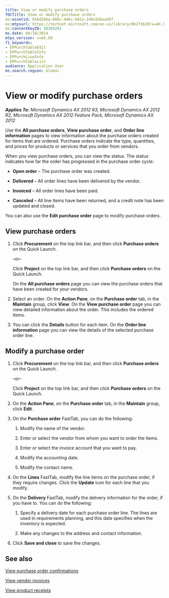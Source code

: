 ```yaml
---
title: View or modify purchase orders
TOCTitle: View or modify purchase orders
ms:assetid: b56d26ba-986c-44bc-b81a-249c65bead5f
ms:mtpsurl: https://technet.microsoft.com/en-us/library/Hh271629(v=AX.60)
ms:contentKeyID: 36384261
ms.date: 04/18/2014
mtps_version: v=AX.60
f1_keywords:
- EPPurchTableEdit
- EPPurchTableInfo
- EPPurchLineInfo
- EPPurchTableList
audience: Application User
ms.search.region: Global
---
```


# View or modify purchase orders 


_**Applies To:** Microsoft Dynamics AX 2012 R3, Microsoft Dynamics AX 2012 R2, Microsoft Dynamics AX 2012 Feature Pack, Microsoft Dynamics AX 2012_

Use the **All purchase orders**, **View purchase order**, and **Order line information** pages to view information about the purchase orders created for items that are ordered. Purchase orders indicate the type, quantities, and prices for products or services that you order from vendors.

When you view purchase orders, you can view the status. The status indicates how far the order has progressed in the purchase order cycle:

  - **Open order** – The purchase order was created.

  - **Delivered** – All order lines have been delivered by the vendor.

  - **Invoiced** – All order lines have been paid.

  - **Canceled** – All line items have been returned, and a credit note has been updated and closed.

You can also use the **Edit purchase order** page to modify purchase orders.

## View purchase orders

1.  Click **Procurement** on the top link bar, and then click **Purchase orders** on the Quick Launch.
    
    –or–
    
    Click **Project** on the top link bar, and then click **Purchase orders** on the Quick Launch.
    
    On the **All purchase orders** page you can view the purchase orders that have been created for your vendors.

2.  Select an order. On the **Action Pane**, on the **Purchase order** tab, in the **Maintain** group, click **View**. On the **View purchase order** page you can view detailed information about the order. This includes the ordered items.

3.  You can click the **Details** button for each item. On the **Order line information** page you can view the details of the selected purchase order line.

## Modify a purchase order

1.  Click **Procurement** on the top link bar, and then click **Purchase orders** on the Quick Launch.
    
    –or–
    
    Click **Project** on the top link bar, and then click **Purchase orders** on the Quick Launch.

2.  On the **Action Pane**, on the **Purchase order** tab, in the **Maintain** group, click **Edit**.

3.  On the **Purchase order** FastTab, you can do the following:
    
    1.  Modify the name of the vendor.
    
    2.  Enter or select the vendor from whom you want to order the items.
    
    3.  Enter or select the invoice account that you want to pay.
    
    4.  Modify the accounting date.
    
    5.  Modify the contact name.

4.  On the **Lines** FastTab, modify the line items on the purchase order, if they require changes. Click the **Update** icon for each line that you modify.

5.  On the **Delivery** FastTab, modify the delivery information for the order, if you have to. You can do the following:
    
    1.  Specify a delivery date for each purchase order line. The lines are used in requirements planning, and this date specifies when the inventory is expected.
    
    2.  Make any changes to the address and contact information.

6.  Click **Save and close** to save the changes.

## See also

[View purchase order confirmations](view-purchase-order-confirmations.md)

[View vendor invoices](view-vendor-invoices.md)

[View product receipts](view-product-receipts.md)

  


